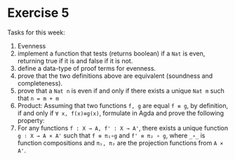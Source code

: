 # Exercise 5

Tasks for this week:
1. Evenness
  1. implement a function that tests (returns boolean) if a `Nat` is even,
     returning true if it is and false if it is not.
  2. define a data-type of proof terms for evenness.
  3. prove that the two definitions above are equivalent (soundness and
     completeness).
  4. prove that a `Nat n` is even if and only if there exists a unique `Nat m`
     such that `n = m + m`
2. Product: Assuming that two functions `f, g` are equal `f ≡ g`, by
   definition, if and only if `∀ x, f(x)≡g(x)`, formulate in Agda and prove the
   following property:
  1. For any functions `f : X → A, f' : X → A'`, there exists a unique function
     `g ∶ X → A × A'` such that `f ≡ π₁∘g` and `f' ≡ π₂ ∘ g`, where `_∘_` is
     function compositions and `π₁, π₂` are the projection functions from `A ×
     A'`.

